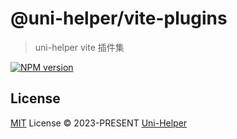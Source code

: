 # @uni-helper/vite-plugins

> uni-helper vite 插件集

[![NPM version](https://img.shields.io/npm/v/pkg-name?color=a1b858&label=)](https://www.npmjs.com/package/pkg-name)

## License

[MIT](./LICENSE) License &copy; 2023-PRESENT [Uni-Helper](https://github.com/uni-helper)
